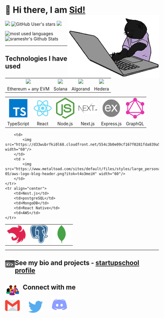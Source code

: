 <div>

# 👋 Hi there, I am <a href="https://twitter.com/srameshrr">Sid!</a> <img align='right' src="/.github/cat.gif" height="" width="300" alt="coding cat">

</div>

<div>

![](https://img.shields.io/github/followers/srameshr?label=follow&logo=github&style=flat-square)
![GitHub User's stars](https://img.shields.io/github/stars/srameshr?label=%E2%AD%90GitHub%20stars&style=flat-square)
![](https://komarev.com/ghpvc/?username=srameshr&style=flat-square&color=ff69b4)

</div>

<p align="left">
<img src="https://github-readme-stats.vercel.app/api/top-langs?username=srameshr&show_icons=true&locale=en&layout=compact&theme=radical" alt="most used languages" height=160 />
<img src="https://github-readme-stats.vercel.app/api?username=srameshr&show_icons=true&theme=radical&layout=compact" alt="srameshr's Github Stats" height=160 />
<p>

***

## Technologies I have used
<table >
	<tr align="center">
		<td >
			<img src="https://s2.coinmarketcap.com/static/img/coins/200x200/1027.png" width="60"/>
		</td>
		<td >
			<img src="https://s2.coinmarketcap.com/static/img/coins/200x200/5426.png" width="60"/>
		</td>
		<td >
			<img src="https://s2.coinmarketcap.com/static/img/coins/200x200/4030.png" width="60"/>
		</td>
    <td >
			<img src="https://assets.coingecko.com/coins/images/3688/large/hbar.png?1637045634" width="60"/>
		</td>
	</tr>
	<tr align="center">
		<td>Ethereum + any EVM</td>
		<td>Solana</td>
		<td>Algorand</td>
		<td>Hedera</td>
	</tr>
</table>
<table >
	<tr align="center">
		<td>
			<img src="/.github/icons/typescript.svg" width="60"/>
		</td>
		<td >
			<img src="/.github/icons/react.png" width="60"/>
		</td>
		<td >
			<img src="/.github/icons/nodejs.svg" width="60"/>
		</td>
		<td >
			<img src="/.github/icons/nextjs.svg" width="60"/>
		</td>
		<td >
			<img src="/.github/icons/expressjs.png" width="60"/>
		</td>
		<td>
			<img src="/.github/icons/graphql.svg" width="60"/>
		</td>
    </tr>
    <tr align="center">
    	<td>TypeScript</td>
    	<td>React</td>
    	<td>Node.js</td>
    	<td>Next.js</td>
    	<td>Express.js</td>
			<td>GraphQL</td>
    </tr>

</table>
<table >
	<tr align="center">
		<td >
			<img src="/.github/icons/nestjs.svg" width="60"/>
		</td>
		<td >
			<img src="/.github/icons/postgresql.svg" width="60"/>
		</td>
		<td >
			<img src="/.github/icons/mongodb.svg" width="60"/>
		</td>
		
		<td>
			<img src="https://d33wubrfki0l68.cloudfront.net/554c3b0e09cf167f0281fda839a5433f2040b349/ecfc9/img/header_logo.svg" width="60"/>
		</td>
		<td >
			<img src="https://www.metaltoad.com/sites/default/files/styles/large_personal_photo_870x500_/public/2020-05/aws-logo-blog-header.png?itok=t4o3meiH" width="60"/>
		</td>
	</tr>
	<tr align="center">
		<td>Nest.js</td>
		<td>postgreSQL</td>
		<td>MongoDB</td>
		<td>React Native</td>
		<td>AWS</td>
	</tr>
</table>

---

## <img src="/.github/code.gif" width="32" align="left"> See my bio and projects - [startupschool profile](https://www.startupschool.org/cofounder-matching/candidate/HQBStPzVH)

<!-- <div>
 <img align='right' src="/.github/octocat.gif" width="400" alt="octocat">
</div> -->

## <img src="/.github/community.gif" width="48" align="left">&nbsp;&nbsp;Connect with me

<p align="left">
<a href="mailto:siddhartharramesh@gmail.com"><img src="/.github/icons/email.svg" width="48"></a>&nbsp;&nbsp;&nbsp;&nbsp;&nbsp;&nbsp;
<a href="https://twitter.com/srameshrr"><img src="/.github/icons/twitter.svg" width="48"></a>&nbsp;&nbsp;&nbsp;&nbsp;&nbsp;&nbsp;
<a href="https://discord.gg/StoryTeller#2201"><img src="/.github/icons/discord.svg" width="54"></a>&nbsp;&nbsp;&nbsp;&nbsp;&nbsp;&nbsp;
</p>
